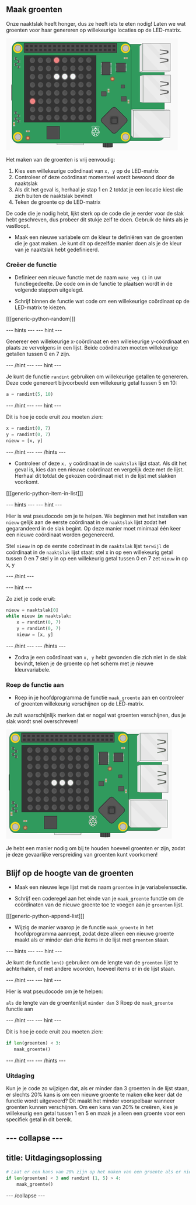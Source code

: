 ## Maak groenten

Onze naaktslak heeft honger, dus ze heeft iets te eten nodig! Laten we wat groenten voor haar genereren op willekeurige locaties op de LED-matrix.

![Groenten](images/vegetables.png)

Het maken van de groenten is vrij eenvoudig:

1. Kies een willekeurige coördinaat van `x, y` op de LED-matrix
2. Controleer of deze coördinaat momenteel wordt bewoond door de naaktslak
3. Als dit het geval is, herhaal je stap 1 en 2 totdat je een locatie kiest die zich buiten de naaktslak bevindt
4. Teken de groente op de LED-matrix

De code die je nodig hebt, lijkt sterk op de code die je eerder voor de slak hebt geschreven, dus probeer dit stukje zelf te doen. Gebruik de hints als je vastloopt.

+ Maak een nieuwe variabele om de kleur te definiëren van de groenten die je gaat maken. Je kunt dit op dezelfde manier doen als je de kleur van je naaktslak hebt gedefinieerd.

### Creëer de functie

+ Definieer een nieuwe functie met de naam `make_veg ()` in uw functiegedeelte. De code om in de functie te plaatsen wordt in de volgende stappen uitgelegd.

+ Schrijf binnen de functie wat code om een willekeurige coördinaat op de LED-matrix te kiezen.

[[[generic-python-random]]]

--- hints --- --- hint ---

Genereer een willekeurige x-coördinaat en een willekeurige y-coördinaat en plaats ze vervolgens in een lijst. Beide coördinaten moeten willekeurige getallen tussen 0 en 7 zijn.

--- /hint --- --- hint ---

Je kunt de functie `randint` gebruiken om willekeurige getallen te genereren. Deze code genereert bijvoorbeeld een willekeurig getal tussen 5 en 10:

```python
a = randint(5, 10)
```

--- /hint --- --- hint ---

Dit is hoe je code eruit zou moeten zien:

```python
x = randint(0, 7)
y = randint(0, 7)
nieuw = [x, y]
```

--- /hint --- --- /hints ---


+ Controleer of deze `x, y` coördinaat in de `naaktslak` lijst staat. Als dit het geval is, kies dan een nieuwe coördinaat en vergelijk deze met de lijst. Herhaal dit totdat de gekozen coördinaat niet in de lijst met slakken voorkomt.

[[[generic-python-item-in-list]]]

--- hints --- --- hint ---

Hier is wat pseudocode om je te helpen. We beginnen met het instellen van `nieuw` gelijk aan de eerste coördinaat in de `naaktslak` lijst zodat het gegarandeerd in de slak begint. Op deze manier moet minimaal één keer een nieuwe coördinaat worden gegenereerd.

Stel `nieuw` in op de eerste coördinaat in de `naaktslak` lijst `terwijl` de coördinaat in de `naaktslak` lijst staat: stel x in op een willekeurig getal tussen 0 en 7 stel y in op een willekeurig getal tussen 0 en 7 zet `nieuw` in op x, y

--- /hint ---

--- hint ---

Zo ziet je code eruit:

```python
nieuw = naaktslak[0]
while nieuw in naaktslak:
    x = randint(0, 7)
    y = randint(0, 7)
    nieuw = [x, y]
```

--- /hint --- --- /hints ---

+ Zodra je een coördinaat van `x, y` hebt gevonden die zich niet in de slak bevindt, teken je de groente op het scherm met je nieuwe kleurvariabele.

### Roep de functie aan

+ Roep in je hoofdprogramma de functie `maak_groente` aan en controleer of groenten willekeurig verschijnen op de LED-matrix.

Je zult waarschijnlijk merken dat er nogal wat groenten verschijnen, dus je slak wordt snel overschreven!

![Te veel groenten](images/too-many-veggies.gif)

Je hebt een manier nodig om bij te houden hoeveel groenten er zijn, zodat je deze gevaarlijke verspreiding van groenten kunt voorkomen!

## Blijf op de hoogte van de groenten

+ Maak een nieuwe lege lijst met de naam `groenten` in je variabelensectie.

+ Schrijf een coderegel aan het einde van je `maak_groente` functie om de coördinaten van de nieuwe groente toe te voegen aan je `groenten` lijst.

[[[generic-python-append-list]]]

+ Wijzig de manier waarop je de functie `maak_groente` in het hoofdprogramma aanroept, zodat deze alleen een nieuwe groente maakt als er minder dan drie items in de lijst met `groenten` staan.

--- hints --- --- hint ---

Je kunt de functie `len()` gebruiken om de lengte van de `groenten` lijst te achterhalen, of met andere woorden, hoeveel items er in de lijst staan.

--- /hint --- --- hint ---

Hier is wat pseudocode om je te helpen:

`als` de lengte van de groentenlijst `minder dan` 3 Roep de `maak_groente` functie aan

--- /hint --- --- hint ---

Dit is hoe je code eruit zou moeten zien:

```python
if len(groenten) < 3:
   maak_groente()
```

--- /hint --- --- /hints ---

### Uitdaging
Kun je je code zo wijzigen dat, als er minder dan 3 groenten in de lijst staan, er slechts 20% kans is om een nieuwe groente te maken elke keer dat de functie wordt uitgevoerd? Dit maakt het minder voorspelbaar wanneer groenten kunnen verschijnen. Om een kans van 20% te creëren, kies je willekeurig een getal tussen 1 en 5 en maak je alleen een groente voor een specifiek getal in dit bereik.

--- collapse ---
---
title: Uitdagingsoplossing
---

```python
# Laat er een kans van 20% zijn op het maken van een groente als er niet veel zijn
if len(groenten) < 3 and randint (1, 5) > 4:
    maak_groente()
```

--- /collapse ---
